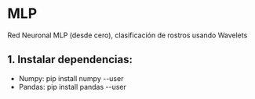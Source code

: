 # MLP
Red Neuronal MLP (desde cero), clasificación de rostros usando Wavelets

## 1. Instalar dependencias:
- Numpy: pip install numpy --user
- Pandas: pip install pandas --user
